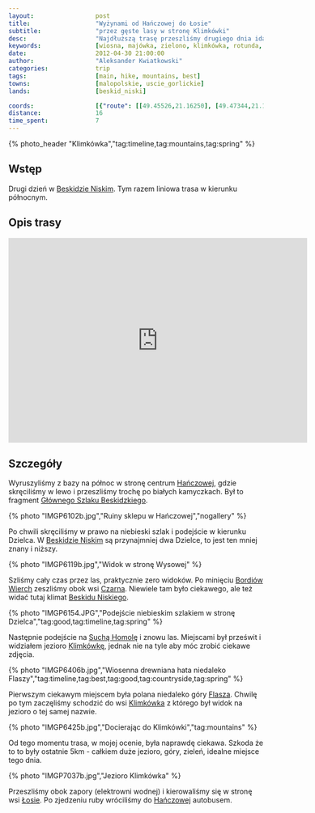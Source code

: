 ```yaml
---
layout:                 post
title:                  "Wyżynami od Hańczowej do Łosie"
subtitle:               "przez gęste lasy w stronę Klimkówki"
desc:                   "Najdłuższą trasę przeszliśmy drugiego dnia idąc zalesionymi górami. Oprócz rozpoczęcia i końca trasy jedynie w okolicy wsi Czarne zeszliśmy z grani w dół."
keywords:               [wiosna, majówka, zielono, klimkówka, rotunda, hańczowa]
date:                   2012-04-30 21:00:00
author:                 "Aleksander Kwiatkowski"
categories:             trip
tags:                   [main, hike, mountains, best]
towns:                  [malopolskie, uscie_gorlickie]
lands:                  [beskid_niski]

coords:                 [{"route": [[49.45526,21.16250], [49.47344,21.15932], [49.46915,21.14722], [49.50695,21.09246], [49.52261,21.10422], [49.54434,21.06319], [49.56065,21.08379], [49.56416,21.09461], [49.57134,21.09049]], "type": "hike"}, {"route": [[49.47260,21.15988], [49.50121,21.14005], [49.50895,21.12941], [49.52177,21.13842], [49.53186,21.10658], [49.55307,21.07336], [49.56415,21.06675], [49.57668,21.06873], [49.57145,21.09044]], "type": "bus"}]
distance:               16
time_spent:             7
---
```


[wiki-beskid-niski]:            https://pl.wikipedia.org/wiki/Beskid_Niski
[wiki-hanczowa]:                https://pl.wikipedia.org/wiki/Ha%C5%84czowa
[wiki-wysowa]:                  https://pl.wikipedia.org/wiki/Wysowa-Zdr%C3%B3j
[wiki-bordiow]:                 https://pl.wikipedia.org/wiki/Bordi%C3%B3w_Wierch
[wiki-czarna]:                  https://pl.wikipedia.org/wiki/Czarna_(wojew%C3%B3dztwo_ma%C5%82opolskie)
[wiki-sucha-homola]:            https://pl.wikipedia.org/wiki/Sucha_Homola
[wiki-klimkowka]:               https://pl.wikipedia.org/wiki/Jezioro_Klimkowskie
[wiki-klimkowka-wies]:          https://pl.wikipedia.org/wiki/Klimk%C3%B3wka_(powiat_gorlicki)
[wiki-gsb]:                     https://pl.wikipedia.org/wiki/G%C5%82%C3%B3wny_Szlak_Beskidzki
[wiki-flasza]:                  https://pl.wikipedia.org/wiki/Flasza
[wiki-losie]:                   https://pl.wikipedia.org/wiki/%C5%81osie_(powiat_gorlicki)

{% photo_header "Klimkówka","tag:timeline,tag:mountains,tag:spring" %}

## Wstęp

Drugi dzień w [Beskidzie Niskim][wiki-beskid-niski]. Tym razem liniowa trasa w kierunku północnym.

## Opis trasy

<iframe height='405' width='590' frameborder='0' allowtransparency='true' scrolling='no' src='https://www.strava.com/activities/167091757/embed/f86fff37ff126099a177838f616b88b9fd6df18e'></iframe>

## Szczegóły

Wyruszyliśmy z bazy na północ w stronę centrum [Hańczowej][wiki-hanczowa], gdzie skręciliśmy w lewo i przeszliśmy trochę
po białych kamyczkach. Był to fragment [Głównego Szlaku Beskidzkiego][wiki-gsb].

{% photo "IMGP6102b.jpg","Ruiny sklepu w Hańczowej","nogallery" %}

Po chwili skręciliśmy w prawo na niebieski szlak i podejście w kierunku Dzielca. W
[Beskidzie Niskim][wiki-beskid-niski] są przynajmniej dwa Dzielce,
to jest ten mniej znany i niższy.

{% photo "IMGP6119b.jpg","Widok w stronę Wysowej" %}

Szliśmy cały czas przez las, praktycznie zero widoków. Po minięciu [Bordiów Wierch][wiki-bordiow] zeszliśmy obok wsi
[Czarna][wiki-czarna]. Niewiele tam było ciekawego, ale też widać tutaj klimat [Beskidu Niskiego][wiki-beskid-niski].

{% photo "IMGP6154.JPG","Podejście niebieskim szlakiem w stronę Dzielca","tag:good,tag:timeline,tag:spring" %}

Następnie podejście na [Suchą Homolę][wiki-sucha-homola] i znowu las. Miejscami był prześwit i widziałem jezioro
[Klimkówkę][wiki-klimkowka], jednak nie na tyle aby móc zrobić ciekawe zdjęcia.

{% photo "IMGP6406b.jpg","Wiosenna drewniana hata niedaleko Flaszy","tag:timeline,tag:best,tag:good,tag:countryside,tag:spring" %}

Pierwszym ciekawym miejscem była polana niedaleko góry [Flasza][wiki-flasza]. Chwilę po tym zaczęliśmy schodzić do wsi
[Klimkówka][wiki-klimkowka-wies] z którego był widok na jezioro o tej samej nazwie.

{% photo "IMGP6425b.jpg","Docierając do Klimkówki","tag:mountains" %}

Od tego momentu trasa, w mojej ocenie, była naprawdę
ciekawa. Szkoda że to to były ostatnie 5km - całkiem duże jezioro, góry, zieleń, idealne miejsce tego dnia.

{% photo "IMGP7037b.jpg","Jezioro Klimkówka" %}

Przeszliśmy obok zapory (elektrowni wodnej) i kierowaliśmy się w stronę wsi [Łosie][wiki-losie].
Po zjedzeniu ruby wróciliśmy do
[Hańczowej][wiki-hanczowa] autobusem.
